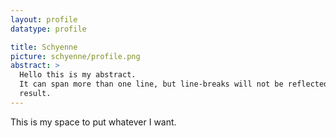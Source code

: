 ```yaml
---
layout: profile
datatype: profile

title: Schyenne
picture: schyenne/profile.png
abstract: >
  Hello this is my abstract.
  It can span more than one line, but line-breaks will not be reflected in the
  result.
---
```



This is my space to put whatever I want.
